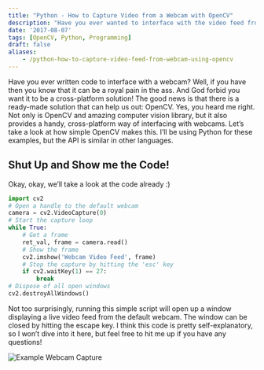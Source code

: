 ```yaml
---
title: "Python - How to Capture Video from a Webcam with OpenCV"
description: "Have you ever wanted to interface with the video feed from a webcam? This quick tutorial will show you how to do so in Python using the OpenCV library."
date: '2017-08-07'
tags: [OpenCV, Python, Programming]
draft: false
aliases: 
    - /python-how-to-capture-video-feed-from-webcam-using-opencv
---
```


Have you ever written code to interface with a webcam? Well, if you have then you know that it can be a royal pain in the ass. And God forbid you want it to be a cross-platform solution! The good news is that there is a ready-made solution that can help us out: OpenCV. Yes, you heard me right. Not only is OpenCV and amazing computer vision library, but it also provides a handy, cross-platform way of interfacing with webcams. Let’s take a look at how simple OpenCV makes this. I’ll be using Python for these examples, but the API is similar in other languages.

## Shut Up and Show me the Code!

Okay, okay, we’ll take a look at the code already :)

```python
import cv2
# Open a handle to the default webcam
camera = cv2.VideoCapture(0)
# Start the capture loop
while True:
    # Get a frame
    ret_val, frame = camera.read()
    # Show the frame
    cv2.imshow('Webcam Video Feed', frame)
    # Stop the capture by hitting the 'esc' key
    if cv2.waitKey(1) == 27:
        break
# Dispose of all open windows
cv2.destroyAllWindows()
```

Not too surprisingly, running this simple script will open up a window displaying a live video feed from the default webcam. The window can be closed by hitting the escape key. I think this code is pretty self-explanatory, so I won’t dive into it here, but feel free to hit me up if you have any questions!

![Example Webcam Capture](/blog/python-opencv-webcam/result.png)